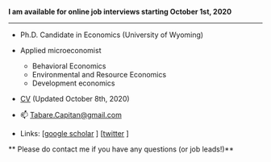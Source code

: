 **I am available for online job interviews starting October 1st, 2020**

***

- Ph.D. Candidate in Economics (University of Wyoming)

- Applied microeconomist

   - Behavioral Economics
   - Environmental and Resource Economics
   - Development economics

- [CV](https://www.tabarecapitan.com/assets/cv/tabareCapitan_CV.pdf) (Updated October 8th, 2020)

- 📫 Tabare.Capitan@gmail.com

- Links: [[google scholar](https://scholar.google.com/citations?user=uqivDeoAAAAJ&hl=en) ]
 [[twitter](https://twitter.com/tabareCapitan) ]


** Please do contact me if you have any questions (or job leads!)**


